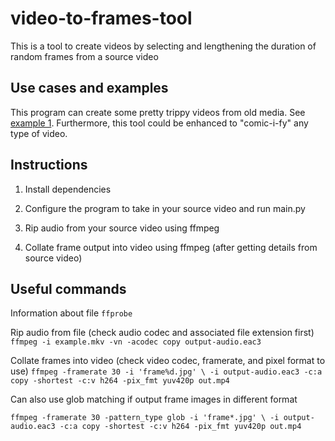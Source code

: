 # video-to-frames-tool

This is a tool to create videos by selecting and lengthening the duration of random frames from a source video

## Use cases and examples

This program can create some pretty trippy videos from old media. See [example 1](https://www.reddit.com/user/bee_mcc_webdev/comments/16fawo9/frame_reducer_example_1/?utm_source=share&utm_medium=web2x&context=3). Furthermore, this tool could be enhanced to "comic-i-fy" any type of video.

## Instructions

1. Install dependencies

2. Configure the program to take in your source video and run main.py

3. Rip audio from your source video using ffmpeg

4. Collate frame output into video using ffmpeg (after getting details from source video)

## Useful commands

Information about file
`ffprobe`

Rip audio from file (check audio codec and associated file extension first)
` ffmpeg -i example.mkv -vn -acodec copy output-audio.eac3`

Collate frames into video (check video codec, framerate, and pixel format to use)
`ffmpeg -framerate 30 -i 'frame%d.jpg' \ -i output-audio.eac3 -c:a copy -shortest -c:v h264 -pix_fmt yuv420p out.mp4`

Can also use glob matching if output frame images in different format

`ffmpeg -framerate 30 -pattern_type glob -i 'frame*.jpg' \ -i output-audio.eac3 -c:a copy -shortest -c:v h264 -pix_fmt yuv420p out.mp4`
